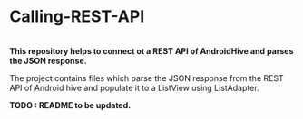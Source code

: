 # Calling-REST-API
<br>
<b>This repository helps to connect ot a REST API of AndroidHive and parses the JSON response.</b><br>
 
The project contains files which parse the JSON response from the REST API of Android hive and populate it to a ListView using ListAdapter.<br>







<b> TODO : README to be updated.</b>
